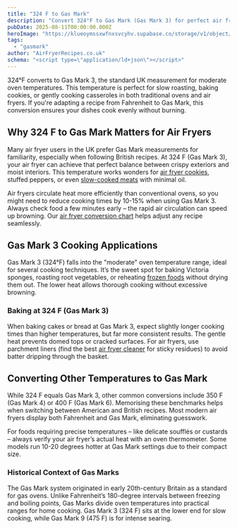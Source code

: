 ```yaml
---
title: "324 F to Gas Mark"
description: "Convert 324°F to Gas Mark (Gas Mark 3) for perfect air fryer and oven cooking. Includes UK conversion charts and temperature tips."
pubDate: 2025-08-11T00:00:00.000Z
heroImage: "https://klueoymssxwfnxsvcyhv.supabase.co/storage/v1/object/public/md/324-f-to-gas-mark-3ce1aee9.png"
tags:
  - "gasmark"
author: "AirFryerRecipes.co.uk"
schema: "<script type=\"application/ld+json\"></script>"
---
```


<p>324°F converts to Gas Mark 3, the standard UK measurement for moderate oven temperatures. This temperature is perfect for slow roasting, baking cookies, or gently cooking casseroles in both traditional ovens and air fryers. If you're adapting a recipe from Fahrenheit to Gas Mark, this conversion ensures your dishes cook evenly without burning.</p>

<h2>Why 324 F to Gas Mark Matters for Air Fryers</h2>
<p>Many air fryer users in the UK prefer Gas Mark measurements for familiarity, especially when following British recipes. At 324 F (Gas Mark 3), your air fryer can achieve that perfect balance between crispy exteriors and moist interiors. This temperature works wonders for <a href=https://www.airfryerrecipe.co.uk/recipe-category/cookies>air fryer cookies</a>, stuffed peppers, or even <a href=https://www.airfryerrecipe.co.uk/recipes>slow-cooked meats</a> with minimal oil.</p>
<p>Air fryers circulate heat more efficiently than conventional ovens, so you might need to reduce cooking times by 10-15% when using Gas Mark 3. Always check food a few minutes early – the rapid air circulation can speed up browning. Our <a href=https://www.airfryerrecipe.co.uk/air-fryer-conversion-chart>air fryer conversion chart</a> helps adjust any recipe seamlessly.</p>

<h2>Gas Mark 3 Cooking Applications</h2>
<p>Gas Mark 3 (324°F) falls into the "moderate" oven temperature range, ideal for several cooking techniques. It’s the sweet spot for baking Victoria sponges, roasting root vegetables, or reheating <a href=https://www.airfryerrecipe.co.uk/recipe-category/frozen-foods>frozen foods</a> without drying them out. The lower heat allows thorough cooking without excessive browning.</p>

<h3>Baking at 324 F (Gas Mark 3)</h3>
<p>When baking cakes or bread at Gas Mark 3, expect slightly longer cooking times than higher temperatures, but far more consistent results. The gentle heat prevents domed tops or cracked surfaces. For air fryers, use parchment liners (find the best <a href=https://www.airfryerrecipe.co.uk/air-fryer-cleaner>air fryer cleaner</a> for sticky residues) to avoid batter dripping through the basket.</p>

<h2>Converting Other Temperatures to Gas Mark</h2>
<p>While 324 F equals Gas Mark 3, other common conversions include 350 F (Gas Mark 4) or 400 F (Gas Mark 6). Memorising these benchmarks helps when switching between American and British recipes. Most modern air fryers display both Fahrenheit and Gas Mark, eliminating guesswork.</p>
<p>For foods requiring precise temperatures – like delicate soufflés or custards – always verify your air fryer’s actual heat with an oven thermometer. Some models run 10-20 degrees hotter at Gas Mark settings due to their compact size.</p>

<h3>Historical Context of Gas Marks</h3>
<p>The Gas Mark system originated in early 20th-century Britain as a standard for gas ovens. Unlike Fahrenheit’s 180-degree intervals between freezing and boiling points, Gas Marks divide oven temperatures into practical ranges for home cooking. Gas Mark 3 (324 F) sits at the lower end for slow cooking, while Gas Mark 9 (475 F) is for intense searing.</p>